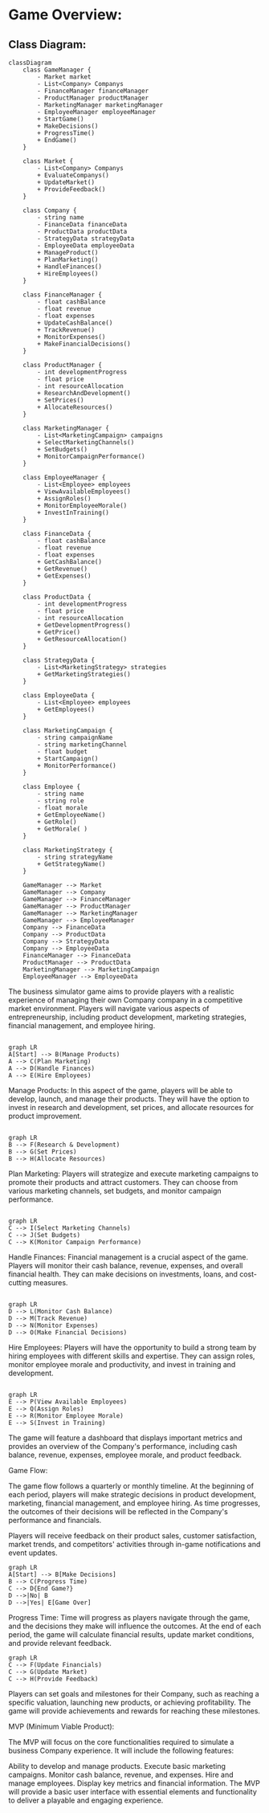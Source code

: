 ﻿# Game Overview:

## Class Diagram:
```mermaid
classDiagram
    class GameManager {
        - Market market
        - List<Company> Companys
        - FinanceManager financeManager
        - ProductManager productManager
        - MarketingManager marketingManager
        - EmployeeManager employeeManager
        + StartGame()
        + MakeDecisions()
        + ProgressTime()
        + EndGame()
    }

    class Market {
        - List<Company> Companys
        + EvaluateCompanys()
        + UpdateMarket()
        + ProvideFeedback()
    }

    class Company {
        - string name
        - FinanceData financeData
        - ProductData productData
        - StrategyData strategyData
        - EmployeeData employeeData
        + ManageProduct()
        + PlanMarketing()
        + HandleFinances()
        + HireEmployees()
    }

    class FinanceManager {
        - float cashBalance
        - float revenue
        - float expenses
        + UpdateCashBalance()
        + TrackRevenue()
        + MonitorExpenses()
        + MakeFinancialDecisions()
    }

    class ProductManager {
        - int developmentProgress
        - float price
        - int resourceAllocation
        + ResearchAndDevelopment()
        + SetPrices()
        + AllocateResources()
    }

    class MarketingManager {
        - List<MarketingCampaign> campaigns
        + SelectMarketingChannels()
        + SetBudgets()
        + MonitorCampaignPerformance()
    }

    class EmployeeManager {
        - List<Employee> employees
        + ViewAvailableEmployees()
        + AssignRoles()
        + MonitorEmployeeMorale()
        + InvestInTraining()
    }

    class FinanceData {
        - float cashBalance
        - float revenue
        - float expenses
        + GetCashBalance()
        + GetRevenue()
        + GetExpenses()
    }

    class ProductData {
        - int developmentProgress
        - float price
        - int resourceAllocation
        + GetDevelopmentProgress()
        + GetPrice()
        + GetResourceAllocation()
    }

    class StrategyData {
        - List<MarketingStrategy> strategies
        + GetMarketingStrategies()
    }

    class EmployeeData {
        - List<Employee> employees
        + GetEmployees()
    }

    class MarketingCampaign {
        - string campaignName
        - string marketingChannel
        - float budget
        + StartCampaign()
        + MonitorPerformance()
    }

    class Employee {
        - string name
        - string role
        - float morale
        + GetEmployeeName()
        + GetRole()
        + GetMorale( )
    }

    class MarketingStrategy {
        - string strategyName
        + GetStrategyName()
    }

    GameManager --> Market
    GameManager --> Company
    GameManager --> FinanceManager
    GameManager --> ProductManager
    GameManager --> MarketingManager
    GameManager --> EmployeeManager
    Company --> FinanceData
    Company --> ProductData
    Company --> StrategyData
    Company --> EmployeeData
    FinanceManager --> FinanceData
    ProductManager --> ProductData
    MarketingManager --> MarketingCampaign
    EmployeeManager --> EmployeeData

```


The business simulator game aims to provide players with a realistic experience of managing their own Company company in a competitive market environment. Players will navigate various aspects of entrepreneurship, including product development, marketing strategies, financial management, and employee hiring.

```mermaid

graph LR
A[Start] --> B(Manage Products)
A --> C(Plan Marketing)
A --> D(Handle Finances)
A --> E(Hire Employees)
```
Manage Products:
In this aspect of the game, players will be able to develop, launch, and manage their products. They will have the option to invest in research and development, set prices, and allocate resources for product improvement.

```mermaid

graph LR
B --> F(Research & Development)
B --> G(Set Prices)
B --> H(Allocate Resources)
```
Plan Marketing:
Players will strategize and execute marketing campaigns to promote their products and attract customers. They can choose from various marketing channels, set budgets, and monitor campaign performance.

```mermaid

graph LR
C --> I(Select Marketing Channels)
C --> J(Set Budgets)
C --> K(Monitor Campaign Performance)
```
Handle Finances:
Financial management is a crucial aspect of the game. Players will monitor their cash balance, revenue, expenses, and overall financial health. They can make decisions on investments, loans, and cost-cutting measures.

```mermaid

graph LR
D --> L(Monitor Cash Balance)
D --> M(Track Revenue)
D --> N(Monitor Expenses)
D --> O(Make Financial Decisions)
```
Hire Employees:
Players will have the opportunity to build a strong team by hiring employees with different skills and expertise. They can assign roles, monitor employee morale and productivity, and invest in training and development.

```mermaid

graph LR
E --> P(View Available Employees)
E --> Q(Assign Roles)
E --> R(Monitor Employee Morale)
E --> S(Invest in Training)
```
The game will feature a dashboard that displays important metrics and provides an overview of the Company's performance, including cash balance, revenue, expenses, employee morale, and product feedback.

Game Flow:

The game flow follows a quarterly or monthly timeline. At the beginning of each period, players will make strategic decisions in product development, marketing, financial management, and employee hiring. As time progresses, the outcomes of their decisions will be reflected in the Company's performance and financials.

Players will receive feedback on their product sales, customer satisfaction, market trends, and competitors' activities through in-game notifications and event updates.
```mermaid
graph LR
A[Start] --> B[Make Decisions]
B --> C(Progress Time)
C --> D{End Game?}
D -->|No| B
D -->|Yes| E[Game Over]
```

Progress Time:
Time will progress as players navigate through the game, and the decisions they make will influence the outcomes. At the end of each period, the game will calculate financial results, update market conditions, and provide relevant feedback.

```mermaid
graph LR
C --> F(Update Financials)
C --> G(Update Market)
C --> H(Provide Feedback)
```
Players can set goals and milestones for their Company, such as reaching a specific valuation, launching new products, or achieving profitability. The game will provide achievements and rewards for reaching these milestones.

MVP (Minimum Viable Product):

The MVP will focus on the core functionalities required to simulate a business Company experience. It will include the following features:

Ability to develop and manage products.
Execute basic marketing campaigns.
Monitor cash balance, revenue, and expenses.
Hire and manage employees.
Display key metrics and financial information.
The MVP will provide a basic user interface with essential elements and functionality to deliver a playable and engaging experience.
